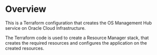 # Overview
This is a Terraform configuration that creates the OS Management Hub service on Oracle Cloud Infrastructure.

The Terraform code is used to create a Resource Manager stack, that creates the required resources and configures the application on the created resources.
